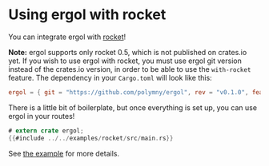# Using ergol with rocket

You can integrate ergol with [rocket](https://crates.io/crates/rocket)!

**Note:** ergol supports only rocket 0.5, which is not published on crates.io
yet. If you wish to use ergol with rocket, you must use ergol git version
instead of the crates.io version, in order to be able to use the `with-rocket`
feature. The dependency in your `Cargo.toml` will look like this:

```toml
ergol = { git = "https://github.com/polymny/ergol", rev = "v0.1.0", features = ["with-rocket"] }
```

There is a little bit of boilerplate, but once everything is set up, you can
use ergol in your routes!

```rust
# extern crate ergol;
{{#include ../../examples/rocket/src/main.rs}}
```

See [the example](https://github.com/polymny/ergol/blob/dev/example/src/rocket.rs)
for more details.
